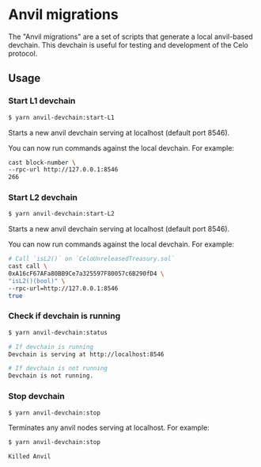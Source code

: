 # Anvil migrations 

The "Anvil migrations" are a set of scripts that generate a local anvil-based devchain. 
This devchain is useful for testing and development of the Celo protocol.

## Usage

### Start L1 devchain

```sh
$ yarn anvil-devchain:start-L1
``` 

Starts a new anvil devchain serving at localhost (default port 8546).

You can now run commands against the local devchain. For example:

```sh
cast block-number \
--rpc-url http://127.0.0.1:8546
266
```

### Start L2 devchain

```sh
$ yarn anvil-devchain:start-L2
``` 

Starts a new anvil devchain serving at localhost (default port 8546).

You can now run commands against the local devchain. For example:

```sh
# Call `isL2()` on `CeloUnreleasedTreasury.sol`
cast call \
0xA16cF67AFa80BB9Ce7a325597F80057c6B290fD4 \
"isL2()(bool)" \
--rpc-url=http://127.0.0.1:8546
true
```

### Check if devchain is running

```sh
$ yarn anvil-devchain:status

# If devchain is running
Devchain is serving at http://localhost:8546

# If devchain is not running
Devchain is not running.
```

### Stop devchain

```sh
$ yarn anvil-devchain:stop
```

Terminates any anvil nodes serving at localhost. For example:

```sh
$ yarn anvil-devchain:stop

Killed Anvil
```